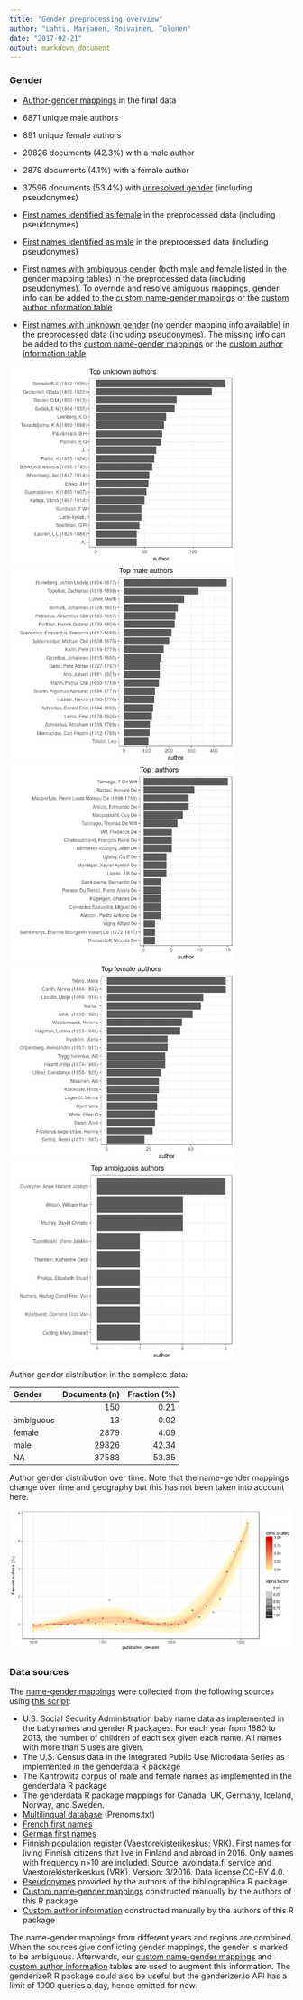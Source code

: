 ```yaml
---
title: "Gender preprocessing overview"
author: "Lahti, Marjanen, Roivainen, Tolonen"
date: "2017-02-21"
output: markdown_document
---
```


### Gender

 * [Author-gender mappings](output.tables/author_accepted.csv) in the final data

 * 6871 unique male authors
 
 * 891 unique female authors
 
 * 29826 documents (42.3%) with a male author
 
 * 2879 documents (4.1%) with a female author
 
 * 37596 documents (53.4%) with [unresolved gender](output.tables/author_gender_discarded.csv) (including pseudonymes)

 * [First names identified as female](output.tables/gender_female.csv) in the preprocessed data (including pseudonymes)

 * [First names identified as male](output.tables/gender_male.csv) in the preprocessed data (including pseudonymes)

 * [First names with ambiguous
   gender](output.tables/gender_ambiguous.csv) (both male and female
   listed in the gender mapping tables) in the preprocessed data
   (including pseudonymes). To override and resolve amiguous mappings,
   gender info can be added to the [custom name-gender
   mappings](https://github.com/rOpenGov/bibliographica/blob/master/inst/extdata/names/firstnames/custom_gender.csv)
   or the [custom author information
   table](https://github.com/rOpenGov/bibliographica/blob/master/inst/extdata/author_info.csv)

 * [First names with unknown gender](output.tables/gender_unknown.csv)
   (no gender mapping info available) in the preprocessed data
   (including pseudonymes). The missing info can be added to the
   [custom name-gender
   mappings](https://github.com/rOpenGov/bibliographica/blob/master/inst/extdata/names/firstnames/custom_gender.csv)
   or the [custom author information
   table](https://github.com/rOpenGov/bibliographica/blob/master/inst/extdata/author_info.csv)

<img src="figure/summary-authorgenders-1.png" title="plot of chunk summary-authorgenders" alt="plot of chunk summary-authorgenders" width="400px" /><img src="figure/summary-authorgenders-2.png" title="plot of chunk summary-authorgenders" alt="plot of chunk summary-authorgenders" width="400px" /><img src="figure/summary-authorgenders-3.png" title="plot of chunk summary-authorgenders" alt="plot of chunk summary-authorgenders" width="400px" /><img src="figure/summary-authorgenders-4.png" title="plot of chunk summary-authorgenders" alt="plot of chunk summary-authorgenders" width="400px" /><img src="figure/summary-authorgenders-5.png" title="plot of chunk summary-authorgenders" alt="plot of chunk summary-authorgenders" width="400px" />


Author gender distribution in the complete data:


|Gender    | Documents (n)| Fraction (%)|
|:---------|-------------:|------------:|
|          |           150|         0.21|
|ambiguous |            13|         0.02|
|female    |          2879|         4.09|
|male      |         29826|        42.34|
|NA        |         37583|        53.35|

Author gender distribution over time. Note that the name-gender mappings change over time and geography but this has not been taken into account here.


![plot of chunk summarygendertime](figure/summarygendertime-1.png)



### Data sources

The [name-gender mappings](https://github.com/rOpenGov/bibliographica/blob/master/inst/extdata/gendermap.csv) were collected from the following sources using [this script](https://github.com/rOpenGov/bibliographica/blob/master/inst/extdata/data.gender.R):

  * U.S. Social Security Administration baby name data as implemented in the babynames and gender R packages. For each year from 1880 to 2013, the number of children of each sex given each name. All names with more than 5 uses are given.  
  * The U.S. Census data in the Integrated Public Use Microdata Series as implemented in the genderdata R package  
  * The Kantrowitz corpus of male and female names as implemented in the genderdata R package 
  * The genderdata R package mappings for Canada, UK, Germany, Iceland, Norway, and Sweden. 
 * [Multilingual database](http://www.lexique.org/public/prenoms.php) (Prenoms.txt) 
 * [French first names](http://www.excel-downloads.com/forum/86934-liste-des-prenoms.htmlhttp://http://www.excel-downloads.com/forum/86934-liste-des-prenoms.html)
 * [German first names](http://www.albertmartin.de/vornamen/)
 * [Finnish population register](https://www.avoindata.fi/data/fi/dataset/none) (Vaestorekisterikeskus; VRK). First names for living Finnish citizens that live in Finland and abroad in 2016. Only names with frequency n>10 are included. Source: avoindata.fi service and Vaestorekisterikeskus (VRK). Version: 3/2016. Data license CC-BY 4.0.
 * [Pseudonymes](https://github.com/rOpenGov/bibliographica/blob/master/inst/extdata/names/pseudonymes/custom_pseudonymes.csv) provided by the authors of the bibliographica R package.
 * [Custom name-gender mappings](https://github.com/rOpenGov/bibliographica/blob/master/inst/extdata/names/firstnames/custom_gender.csv) constructed manually by the authors of this R package
 * [Custom author information](https://github.com/rOpenGov/bibliographica/blob/master/inst/extdata/author_info.csv) constructed manually by the authors of this R package 


The name-gender mappings from different years and regions are
combined. When the sources give conflicting gender mappings, the
gender is marked to be ambiguous.  Afterwards, our [custom name-gender
mappings](https://github.com/rOpenGov/bibliographica/blob/master/inst/extdata/names/firstnames/custom_gender.csv)
and [custom author
information](https://github.com/rOpenGov/bibliographica/blob/master/inst/extdata/author_info.csv)
tables are used to augment this information. The genderizeR R package
could also be useful but the genderizer.io API has a limit of 1000
queries a day, hence omitted for now.



